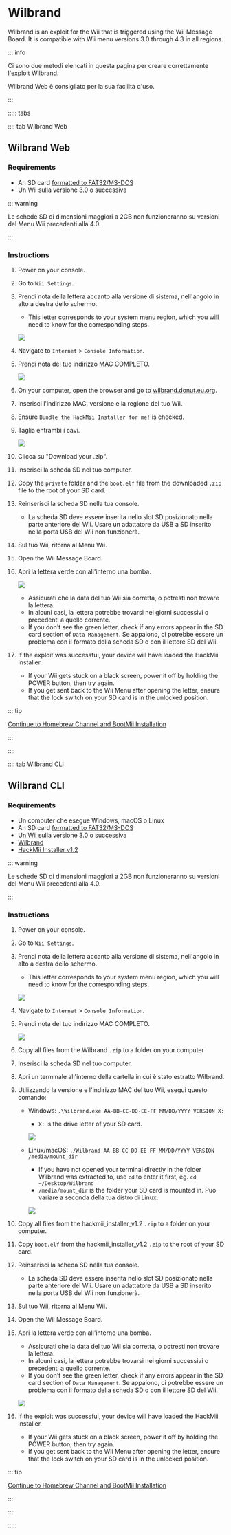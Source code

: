 # Wilbrand

Wilbrand is an exploit for the Wii that is triggered using the Wii Message Board. It is compatible with Wii menu versions 3.0 through 4.3 in all regions.

::: info

Ci sono due metodi elencati in questa pagina per creare correttamente l'exploit Wilbrand.

Wilbrand Web è consigliato per la sua facilità d'uso.

:::

::::: tabs

:::: tab Wilbrand Web

## Wilbrand Web

### Requirements

- An SD card [formatted to FAT32/MS-DOS](https://wiki.hacks.guide/wiki/Formatting_an_SD_card)
- Un Wii sulla versione 3.0 o successiva

::: warning

Le schede SD di dimensioni maggiori a 2GB non funzioneranno su versioni del Menu Wii precedenti alla 4.0.

:::

### Instructions

1. Power on your console.

2. Go to `Wii Settings`.

3. Prendi nota della lettera accanto alla versione di sistema, nell'angolo in alto a destra dello schermo.

    - This letter corresponds to your system menu region, which you will need to know for the corresponding steps.

    ![](/images/wii/SystemMenuVersion.png)

4. Navigate to `Internet` > `Console Information`.

5. Prendi nota del tuo indirizzo MAC COMPLETO.

    ![](/images/wii/MacAddress.png)

6. On your computer, open the browser and go to [wilbrand.donut.eu.org](https://wilbrand.donut.eu.org/).

7. Inserisci l'indirizzo MAC, versione e la regione del tuo Wii.

8. Ensure `Bundle the HackMii Installer for me!` is checked.

9. Taglia entrambi i cavi.

    ![](/images/exploits/wilbrand/web.png)

10. Clicca su "Download your .zip".

11. Inserisci la scheda SD nel tuo computer.

12. Copy the `private` folder and the `boot.elf` file from the downloaded `.zip` file to the root of your SD card.

13. Reinserisci la scheda SD nella tua console.
    - La scheda SD deve essere inserita nello slot SD posizionato nella parte anteriore del Wii. Usare un adattatore da USB a SD inserito nella porta USB del Wii non funzionerà.

14. Sul tuo Wii, ritorna al Menu Wii.

15. Open the Wii Message Board.

16. Apri la lettera verde con all'interno una bomba.

    ![](/images/exploits/wilbrand/msgboard.png)

    - Assicurati che la data del tuo Wii sia corretta, o potresti non trovare la lettera.
    - In alcuni casi, la lettera potrebbe trovarsi nei giorni successivi o precedenti a quello corrente.
    - If you don't see the green letter, check if any errors appear in the SD card section of `Data Management`. Se appaiono, ci potrebbe essere un problema con il formato della scheda SD o con il lettore SD del Wii.

17. If the exploit was successful, your device will have loaded the HackMii Installer.
    - If your Wii gets stuck on a black screen, power it off by holding the POWER button, then try again.
    - If you get sent back to the Wii Menu after opening the letter, ensure that the lock switch on your SD card is in the unlocked position.

::: tip

[Continue to Homebrew Channel and BootMii Installation](hbc)

:::

::::

:::: tab Wilbrand CLI

## Wilbrand CLI

### Requirements

- Un computer che esegue Windows, macOS o Linux
- An SD card [formatted to FAT32/MS-DOS](https://wiki.hacks.guide/wiki/Formatting_an_SD_card)
- Un Wii sulla versione 3.0 o successiva
- [Wilbrand](https://static.wiidatabase.de/Wilbrand.zip)
- [HackMii Installer v1.2](https://bootmii.org/download/)

::: warning

Le schede SD di dimensioni maggiori a 2GB non funzioneranno su versioni del Menu Wii precedenti alla 4.0.

:::

### Instructions

1. Power on your console.

2. Go to `Wii Settings`.

3. Prendi nota della lettera accanto alla versione di sistema, nell'angolo in alto a destra dello schermo.

    - This letter corresponds to your system menu region, which you will need to know for the corresponding steps.

    ![](/images/wii/SystemMenuVersion.png)

4. Navigate to `Internet` > `Console Information`.

5. Prendi nota del tuo indirizzo MAC COMPLETO.

    ![](/images/wii/MacAddress.png)

6. Copy all files from the Wilbrand `.zip` to a folder on your computer

7. Inserisci la scheda SD nel tuo computer.

8. Apri un terminale all'interno della cartella in cui è stato estratto Wilbrand.

9. Utilizzando la versione e l'indirizzo MAC del tuo Wii, esegui questo comando:

    - Windows: `.\Wilbrand.exe AA-BB-CC-DD-EE-FF MM/DD/YYYY VERSION X:`

        - `X:` is the drive letter of your SD card.

        ![](/images/exploits/wilbrand/windows.png)

    - Linux/macOS: `./Wilbrand AA-BB-CC-DD-EE-FF MM/DD/YYYY VERSION /media/mount_dir`

        - If you have not opened your terminal directly in the folder Wilbrand was extracted to, use `cd` to enter it first, eg. `cd ~/Desktop/Wilbrand`
        - `/media/mount_dir` is the folder your SD card is mounted in. Può variare a seconda della tua distro di Linux.

        ![](/images/exploits/wilbrand/linux.png)

10. Copy all files from the hackmii_installer_v1.2 `.zip` to a folder on your computer.

11. Copy `boot.elf` from the hackmii_installer_v1.2 `.zip` to the root of your SD card.

12. Reinserisci la scheda SD nella tua console.
    - La scheda SD deve essere inserita nello slot SD posizionato nella parte anteriore del Wii. Usare un adattatore da USB a SD inserito nella porta USB del Wii non funzionerà.

13. Sul tuo Wii, ritorna al Menu Wii.

14. Open the Wii Message Board.

15. Apri la lettera verde con all'interno una bomba.

    - Assicurati che la data del tuo Wii sia corretta, o potresti non trovare la lettera.
    - In alcuni casi, la lettera potrebbe trovarsi nei giorni successivi o precedenti a quello corrente.
    - If you don't see the green letter, check if any errors appear in the SD card section of `Data Management`. Se appaiono, ci potrebbe essere un problema con il formato della scheda SD o con il lettore SD del Wii.

    ![](/images/exploits/wilbrand/msgboard.png)

16. If the exploit was successful, your device will have loaded the HackMii Installer.
    - If your Wii gets stuck on a black screen, power it off by holding the POWER button, then try again.
    - If you get sent back to the Wii Menu after opening the letter, ensure that the lock switch on your SD card is in the unlocked position.

::: tip

[Continue to Homebrew Channel and BootMii Installation](hbc)

:::

::::

:::::
